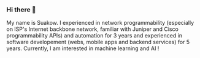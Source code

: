 ### Hi there 👋

My name is Suakow. I experienced in network programmability (especially on ISP's Internet backbone network, familiar with Juniper and Cisco programmability APIs) and automation for 3 years and experienced in software developement (webs, mobile apps and backend services) for 5 years. Currently, I am interested in machine learning and AI !

<!--
**suakow/suakow** is a ✨ _special_ ✨ repository because its `README.md` (this file) appears on your GitHub profile.

Here are some ideas to get you started:

- 🔭 I’m currently working on ...
- 🌱 I’m currently learning ...
- 👯 I’m looking to collaborate on ...
- 🤔 I’m looking for help with ...
- 💬 Ask me about ...
- 📫 How to reach me: ...
- 😄 Pronouns: ...
- ⚡ Fun fact: ...
-->
